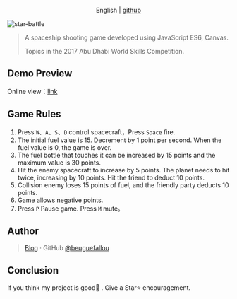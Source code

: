 <p align="center">
	English | <a href="https://github.com/gd4Ark/star-battle/blob/master/README-CN.md">github</a>
</p>

![star-battle](https://socialify.git.ci/gd4Ark/star-battle/image?description=1&font=Inter&forks=1&language=1&logo=https%3A%2F%2Fraw.githubusercontent.com%2Fgd4Ark%2Fstar-battle%2Fmaster%2Fimg%2Flogo-01.png&owner=1&pattern=Charlie%20Brown&stargazers=1&theme=Light)

> A spaceship shooting game developed using JavaScript ES6, Canvas.
>
> Topics in the 2017 Abu Dhabi World Skills Competition.

## Demo Preview

Online view：[link](https://github.com/beuguefallou/The_Last_One)

## Game Rules

1. Press  `W`、`A`、`S`、`D` control spacecraft，Press `Space` fire.
2. The initial fuel value is 15. Decrement by 1 point per second. When the fuel value is 0, the game is over.
3. The fuel bottle that touches it can be increased by 15 points and the maximum value is 30 points.
4. Hit the enemy spacecraft to increase by 5 points. The planet needs to hit twice, increasing by 10 points. Hit the friend to deduct 10 points.
5. Collision enemy loses 15 points of fuel, and the friendly party deducts 10 points.
6. Game allows negative points.
7. Press `P` Pause game. Press `M` mute。

## Author

> [Blog](https://4ark.me/) · GitHub [@beuguefallou](https://github.com/beuguefallou/The_Last_One)

## Conclusion

If you think my project is good👏 . Give a Star⭐ encouragement.